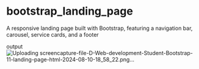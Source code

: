 # bootstrap_landing_page
A responsive landing page built with Bootstrap, featuring a navigation bar, carousel, service cards, and a footer

output 
![Uploading screencapture-file-D-Web-development-Student-Bootstrap-11-landing-page-html-2024-08-10-18_58_22.png…]()
